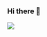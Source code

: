 ### Hi there 👋
<img
      style="display: flex; align-items: center; margin: auto"
      src="https://i.pinimg.com/originals/cd/59/d6/cd59d626dc86397fe45080e6e9c7027d.gif"
    />
<!--
**AkmaljonYusupov/AkmaljonYusupov** is a ✨ _special_ ✨ repository because its `README.md` (this file) appears on your GitHub profile.

Here are some ideas to get you started:

- 🔭 I’m currently working on ...
- 🌱 I’m currently learning ...
- 👯 I’m looking to collaborate on ...
- 🤔 I’m looking for help with ...
- 💬 Ask me about ...
- 📫 How to reach me: ...
- 😄 Pronouns: ...
- ⚡ Fun fact: ...
-->
